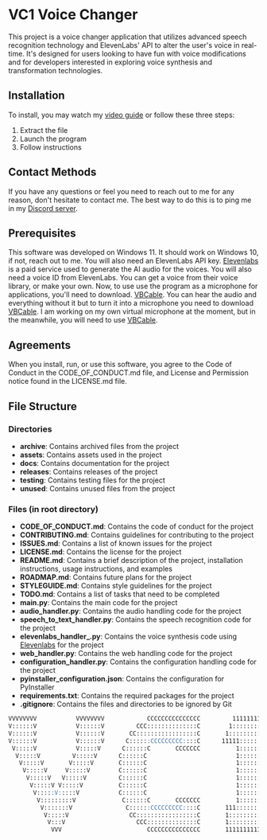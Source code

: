 # VC1 Voice Changer
This project is a voice changer application that utilizes advanced speech recognition technology and ElevenLabs' API to alter the user's voice in real-time. It's designed for users looking to have fun with voice modifications and for developers interested in exploring voice synthesis and transformation technologies.

## Installation
To install, you may watch my [video guide](https://olanorw.media/vc1install) or follow these three steps:
1. Extract the file
2. Launch the program
3. Follow instructions

## Contact Methods
If you have any questions or feel you need to reach out to me for any reason, don't hesitate to contact me. The best way to do this is to ping me in my [Discord server](https://discord.gg/5QP6X3S5fq).

## Prerequisites
This software was developed on Windows 11. It should work on Windows 10, if not, reach out to me. You will also need an ElevenLabs API key. [Elevenlabs](https://elevenlabs.io) is a paid service used to generate the AI audio for the voices. You will also need a voice ID from ElevenLabs. You can get a voice from their voice library, or make your own. Now, to use use the program as a microphone for applications, you'll need to download. [VBCable](https://vb-audio.com/Cable/). You can hear the audio and everything without it but to turn it into a microphone you need to download [VBCable](https://vb-audio.com/Cable/). I am working on my own virtual microphone at the moment, but in the meanwhile, you will need to use [VBCable](https://vb-audio.com/Cable/).

## Agreements
When you install, run, or use this software, you agree to the Code of Conduct in the CODE_OF_CONDUCT.md file, and License and Permission notice found in the LICENSE.md file.

## File Structure
### Directories
- **archive**: Contains archived files from the project
- **assets**: Contains assets used in the project
- **docs**: Contains documentation for the project
- **releases**: Contains releases of the project
- **testing**: Contains testing files for the project
- **unused**: Contains unused files from the project
### Files (in root directory)
- **CODE_OF_CONDUCT.md**: Contains the code of conduct for the project
- **CONTRIBUTING.md**: Contains guidelines for contributing to the project
- **ISSUES.md**: Contains a list of known issues for the project
- **LICENSE.md**: Contains the license for the project
- **README.md**: Contains a brief description of the project, installation instructions, usage instructions, and examples
- **ROADMAP.md**: Contains future plans for the project
- **STYLEGUIDE.md**: Contains style guidelines for the project
- **TODO.md**: Contains a list of tasks that need to be completed
- **main.py**: Contains the main code for the project
- **audio_handler.py**: Contains the audio handling code for the project
- **speech_to_text_handler.py**: Contains the speech recognition code for the project
- **elevenlabs_handler_.py**: Contains the voice synthesis code using [Elevenlabs](https://elevenlabs.io) for the project
- **web_handler.py**: Contains the web handling code for the project
- **configuration_handler.py**: Contains the configuration handling code for the project
- **pyinstaller_configuration.json**: Contains the configuration for PyInstaller
- **requirements.txt**: Contains the required packages for the project
- **.gitignore**: Contains the files and directories to be ignored by Git

```md 
VVVVVVVV           VVVVVVVV            CCCCCCCCCCCCCCC         11111111111   
V::::::V           V::::::V         CCC::::::::::::::C        1::::::::::1   
V::::::V           V::::::V       CC:::::::::::::::::C       1:::::::::::1   
V::::::V           V::::::V      C::::::CCCCCCCCC::::C      11111::::::::1   
 V:::::V           V:::::V      C::::::C       CCCCCCC          1::::::::1   
  V:::::V         V:::::V      C::::::C                         1::::::::1   
   V:::::V       V:::::V       C::::::C                         1::::::::1   
    V:::::V     V:::::V        C::::::C                         1::::::::l   
     V:::::V   V:::::V         C::::::C                         1::::::::l   
      V:::::V V:::::V          C::::::C                         1::::::::l   
       V:::::V:::::V           C::::::C                         1::::::::l   
        V:::::::::V             C::::::C       CCCCCCC          1::::::::l   
         V:::::::V               C::::::CCCCCCCCC::::C       111::::::::::111
          V:::::V                 CC:::::::::::::::::C       1::::::::::::::1
           V:::V                    CCC::::::::::::::C       1::::::::::::::1
            VVV                        CCCCCCCCCCCCCCC       1111111111111111
```